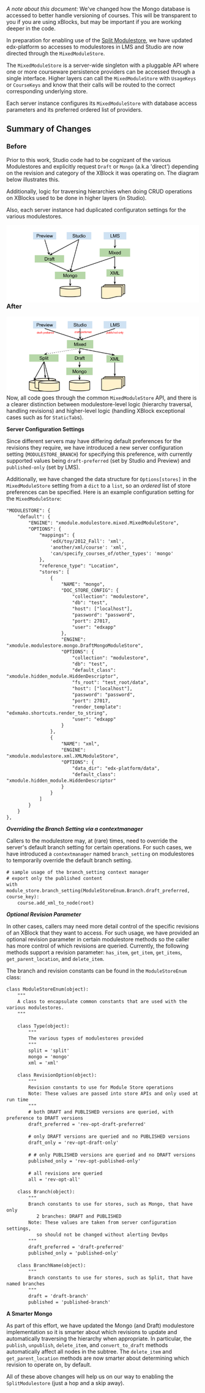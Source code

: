 *A note about this document:* We've changed how the Mongo database is accessed to better handle versioning of courses.  This will be transparent to you if you are using xBlocks, but may be important if you are working deeper in the code.

In preparation for enabling use of the [Split Modulestore](https://github.com/edx/edx-platform/wiki/Split%3A-the-versioning%2C-structure-saving-DAO), we have updated edx-platform so accesses to modulestores in LMS and Studio are now directed through the `MixedModuleStore`.

The `MixedModuleStore` is a server-wide singleton with a pluggable API where one or more courseware persistence providers can be accessed through a single interface.  Higher layers can call the `MixedModuleStore` with `UsageKeys` or `CourseKeys` and know that their calls will be routed to the correct corresponding underlying store.

Each server instance configures its `MixedModuleStore` with database access parameters and its preferred ordered list of providers.

## Summary of Changes
### Before
Prior to this work, Studio code had to be cognizant of the various Modulestores and explicitly request `Draft` or `Mongo` (a.k.a 'direct') depending on the revision and category of the XBlock it was operating on.  The diagram below illustrates this.

Additionally, logic for traversing hierarchies when doing CRUD operations on XBlocks used to be done in higher layers (in Studio).  

Also, each server instance had duplicated configuraton settings for the various modulestores.   

<img alt="master" src="git-diagrams/mixed_modulestore_before.png" style="float:right">

### After
<img alt="master" src="git-diagrams/mixed_modulestore_after.png" style="float:right">

Now, all code goes through the common `MixedModuleStore` API, and there is a clearer distinction between modulestore-level logic (hierarchy traversal, handling revisions) and higher-level logic (handling XBlock exceptional cases such as for `StaticTab`s).

**Server Configuration Settings**

Since different servers may have differing default preferences for the revisions they require, we have 
introduced a new server configuration setting (`MODULESTORE_BRANCH`) for specifying this preference, with currently supported values being `draft-preferred` (set by Studio and Preview) and `published-only` (set by LMS).

Additionally, we have changed the data structure for `Options[stores]` in the `MixedModuleStore` setting from a `dict` to a `list`, so an _ordered_ list of store preferences can be specified.  Here is an example configuration setting for the `MixedModuleStore`:

```
"MODULESTORE": {
    "default": {
        "ENGINE": "xmodule.modulestore.mixed.MixedModuleStore",
        "OPTIONS": {
            "mappings": {
                'edX/toy/2012_Fall': 'xml',
                'another/xml/course': 'xml',
                'can/specify_courses_of/other_types': 'mongo'
            },
            "reference_type": "Location",
            "stores": [
                {
                    "NAME": "mongo",
                    "DOC_STORE_CONFIG": {
                        "collection": "modulestore",
                        "db": "test",
                        "host": ["localhost"],
                        "password": "password",
                        "port": 27017,
                        "user": "edxapp"
                    },
                    "ENGINE": "xmodule.modulestore.mongo.DraftMongoModuleStore",
                    "OPTIONS": {
                        "collection": "modulestore",
                        "db": "test",
                        "default_class": "xmodule.hidden_module.HiddenDescriptor",
                        "fs_root": "test_root/data",
                        "host": ["localhost"],
                        "password": "password",
                        "port": 27017,
                        "render_template": "edxmako.shortcuts.render_to_string",
                        "user": "edxapp"
                    }
                },
                {
                    "NAME": "xml",
                    "ENGINE": "xmodule.modulestore.xml.XMLModuleStore",
                    "OPTIONS": {
                        "data_dir": "edx-platform/data",
                        "default_class": "xmodule.hidden_module.HiddenDescriptor"
                    }
                }
            ]
        }
    }
},
```


***Overriding the Branch Setting via a contextmanager***

Callers to the modulestore may, at (rare) times, need to override the server's default branch setting for certain operations.  For such cases, we have introduced a `contextmanager` named `branch_setting` on modulestores to temporarily override the default branch setting.

```
# sample usage of the branch_setting context manager
# export only the published content
with module_store.branch_setting(ModuleStoreEnum.Branch.draft_preferred, course_key):
    course.add_xml_to_node(root)
```

***Optional Revision Parameter***

In other cases, callers may need more detail control of the specific revisions of an XBlock that they want to access.  For such usage, we have provided an optional revision parameter in certain modulestore methods so the caller has more control of which revisions are queried. Currently, the following methods support a revision parameter: `has_item`, `get_item`, `get_items`, `get_parent_location`, and `delete_item`.

The branch and revision constants can be found in the `ModuleStoreEnum` class:

```
class ModuleStoreEnum(object):
    """
    A class to encapsulate common constants that are used with the various modulestores.
    """

    class Type(object):
        """
        The various types of modulestores provided
        """
        split = 'split'
        mongo = 'mongo'
        xml = 'xml'

    class RevisionOption(object):
        """
        Revision constants to use for Module Store operations
        Note: These values are passed into store APIs and only used at run time
        """
        # both DRAFT and PUBLISHED versions are queried, with preference to DRAFT versions
        draft_preferred = 'rev-opt-draft-preferred'

        # only DRAFT versions are queried and no PUBLISHED versions
        draft_only = 'rev-opt-draft-only'

        # # only PUBLISHED versions are queried and no DRAFT versions
        published_only = 'rev-opt-published-only'

        # all revisions are queried
        all = 'rev-opt-all'

    class Branch(object):
        """
        Branch constants to use for stores, such as Mongo, that have only 
           2 branches: DRAFT and PUBLISHED
        Note: These values are taken from server configuration settings, 
           so should not be changed without alerting DevOps
        """
        draft_preferred = 'draft-preferred'
        published_only = 'published-only'

    class BranchName(object):
        """
        Branch constants to use for stores, such as Split, that have named branches
        """
        draft = 'draft-branch'
        published = 'published-branch'
```

**A Smarter Mongo**

As part of this effort, we have updated the Mongo (and Draft) modulestore implementation so it is smarter about which revisions to update and automatically traversing the hierarchy when appropriate.  In particular, the `publish`, `unpublish`, `delete_item`, and `convert_to_draft` methods automatically affect all nodes in the subtree.  The `delete_item` and `get_parent_location` methods are now smarter about determining which revision to operate on, by default.


All of these above changes will help us on our way to enabling the `SplitModulestore` (just a hop and a skip away).